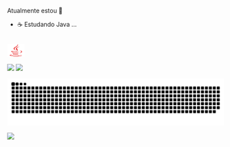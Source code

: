 Atualmente estou 👋
- ☕ Estudando Java ...


<div style="display: inline_block"><br>
  <img align="center" alt="Java" height="30" width="40" src="https://raw.githubusercontent.com/devicons/devicon/master/icons/java/java-plain.svg">
</div>

</div>
  <br><a href="https://www.youtube.com/channel/UC-hmpVo3BUNOodxNe_x7n8g" target="_blank"><img src="https://img.shields.io/badge/-Youtube-%23EA4335?style=for-the-badge&logo=youtube&logoColor=white" target="_blank"></a>
  <a href="https://discord.com/users/327233479471398912" target="_blank"><img src="https://img.shields.io/badge/Discord-7289DA?style=for-the-badge&logo=discord&logoColor=white" target="_blank"></a>
 
  ![Snake animation](https://github.com/ellen2121/ellen2121/blob/output/github-contribution-grid-snake.svg)
 
 <a href="https://discord.com/users/327233479471398912"> 
  <img height="150em" src="https://lanyard.cnrad.dev/api/327233479471398912"/>
</div>
